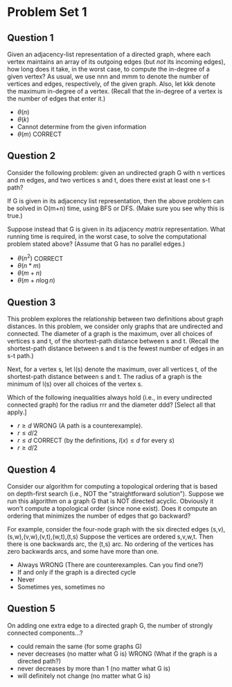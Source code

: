 # Problem Set 1

## Question 1

Given an adjacency-list representation of a directed graph, where each vertex maintains an array of its outgoing edges (but *not* its incoming edges), how long does it take, in the worst case, to compute the in-degree of a given vertex?  As usual, we use nnn and mmm to denote the number of vertices and edges, respectively, of the given graph.  Also, let kkk denote the maximum in-degree of a vertex. (Recall that the in-degree of a vertex is the number of edges that enter it.)

- $\theta(n)$
- $\theta(k)$
- Cannot determine from the given information
- $\theta(m)$ CORRECT

## Question 2

Consider the following problem: given an undirected graph G with n vertices and m edges, and two vertices s and t, does there exist at least one s-t path?

If G is given in its adjacency list representation, then the above problem can be solved in O(m+n) time, using BFS or DFS.  (Make sure you see why this is true.)

Suppose instead that G is given in its adjacency *matrix* representation.  What running time is required, in the worst case, to solve the computational problem stated above?  (Assume that G has no parallel edges.)

- $\theta(n^2)$ CORRECT
- $\theta(n*m)$
- $\theta(m+n)$
- $\theta(m + n \log n)$

## Question 3

This problem explores the relationship between two definitions about graph distances.  In this problem, we consider only graphs that are undirected and connected.  The diameter of a graph is the maximum, over all choices of vertices s and t, of the shortest-path distance between s and t.  (Recall the shortest-path distance between s and t is the fewest number of edges in an s-t path.)  

Next, for a vertex s, let l(s) denote the maximum, over all vertices t, of the shortest-path distance between s and t.  The radius of a graph is the minimum of l(s) over all choices of the vertex s.

 Which of the following inequalities always hold (i.e., in every undirected connected graph) for the radius rrr and the diameter ddd?  [Select all that apply.]

- $r\ge d$ WRONG (A path is a counterexample).
- $r \le d/2$
- $r \le d$ CORRECT (by the definitions, $l(x) \le d$ for every $s$)
- $r \ge d/2$

## Question 4

Consider our algorithm for computing a topological ordering that is based on depth-first search (i.e., NOT the "straightforward solution").  Suppose we run this algorithm on a graph G that is NOT directed acyclic.  Obviously it won't compute a topological order (since none exist).  Does it compute an ordering that minimizes the number of edges that go backward?

For example, consider the four-node graph with the six directed edges (s,v),(s,w),(v,w),(v,t),(w,t),(t,s)  Suppose the vertices are ordered s,v,w,t.  Then there is one backwards arc, the (t,s) arc.  No ordering of the vertices has zero backwards arcs, and some have more than one.

- Always WRONG (There are counterexamples. Can you find one?)
- If and only if the graph is a directed cycle
- Never
- Sometimes yes, sometimes no

## Question 5

On adding one extra edge to a directed graph G, the number of strongly connected components...?

- could remain the same (for some graphs G)
- never decreases (no matter what G is) WRONG (What if the graph is a directed path?)
- never decreases by more than 1 (no matter what G is)
- will definitely not change (no matter what G is)